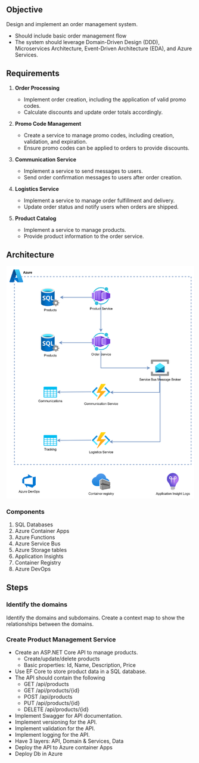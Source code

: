 ## Objective
Design and implement an order management system.
- Should include basic order management flow
- The system should leverage Domain-Driven Design (DDD), Microservices Architecture, Event-Driven Architecture (EDA), and Azure Services.

## Requirements

1. **Order Processing**
    - Implement order creation, including the application of valid promo codes.
    - Calculate discounts and update order totals accordingly.

1. **Promo Code Management**
    - Create a service to manage promo codes, including creation, validation, and expiration.
    - Ensure promo codes can be applied to orders to provide discounts.

1. **Communication Service**
    - Implement a service to send messages to users.
    - Send order confirmation messages to users after order creation.

1. **Logistics Service**
    - Implement a service to manage order fulfillment and delivery.
    - Update order status and notify users when orders are shipped.

1. **Product Catalog**
    - Implement a service to manage products.
    - Provide product information to the order service.

## Architecture
![Architecture](architecture.png)

### Components
1. SQL Databases
1. Azure Container Apps
1. Azure Functions
1. Azure Service Bus
1. Azure Storage tables
1. Application Insights
1. Container Registry
1. Azure DevOps



## Steps

### Identify the domains
Identify the domains and subdomains. Create a context map to show the relationships between the domains.

### Create Product Management Service
- Create an ASP.NET Core API to manage products.
  - Create/update/delete products
  - Basic properties: Id, Name, Description, Price
- Use EF Core to store product data in a SQL database.
- The API should contain the following
    - GET /api/products
    - GET /api/products/{id}
    - POST /api/products
    - PUT /api/products/{id}
    - DELETE /api/products/{id}
- Implement Swagger for API documentation.
- Implement versioning for the API.
- Implement validation for the API.
- Implement logging for the API.
- Have 3 layers: API, Domain & Services, Data
- Deploy the API to Azure container Apps
- Deploy Db in Azure